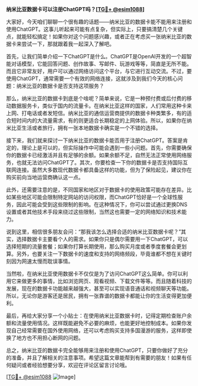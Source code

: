 **纳米比亚数据卡可以注册ChatGPT吗？[[TG💪+ @esim1088](https://t.me/s/esim1088)]**

大家好，今天咱们聊聊一个很有趣的话题——纳米比亚的数据卡能不能用来注册和使用ChatGPT。这事儿听起来可能有点复杂，但实际上，只要搞清楚几个关键点，就能轻松搞定！如果你对这个问题感兴趣，或者正在考虑买一张纳米比亚的数据卡来尝试一下，那就跟着我一起深入了解吧。

首先，让我们简单介绍一下ChatGPT是什么。ChatGPT是OpenAI开发的一个超智能对话模型，它能回答问题、创作故事、写邮件、玩游戏等等，简直是无所不能。而且它非常友好，用户可以通过网络访问这个平台，与它进行互动交流。不过，要使用ChatGPT，通常需要一个有效的网络连接，这就涉及到我们今天的核心问题：纳米比亚的数据卡是否支持这项服务？

那么，纳米比亚的数据卡到底是个啥呢？简单来说，它是一种预付费或后付费的移动数据服务卡，类似于国内的流量卡。在纳米比亚这样的国家，人们常用这种卡来上网、打电话或者发短信。纳米比亚的通信运营商提供的数据卡种类繁多，有的适合短时间内的大流量需求，有的则更适合长期稳定的上网体验。所以，如果你在纳米比亚生活或者旅行，拥有一张本地数据卡确实是一个不错的选择。

接下来，我们就来探讨一下纳米比亚的数据卡能否用于注册ChatGPT。答案是肯定的，理论上是可以的，但实际操作中可能会遇到一些小问题。首先，你需要确保你的数据卡已经激活并且有足够的余额。如果余额不足，自然无法正常使用网络服务，也就无法访问ChatGPT了。其次，你要检查一下你的数据卡是否支持国际互联网连接。虽然大多数现代数据卡都具备这样的功能，但为了保险起见，建议你在购买前向当地运营商确认这一点。

此外，还需要注意的是，不同国家和地区对于数据卡的使用政策可能存在差异。比如某些地区可能会限制特定网站的访问权限，而ChatGPT恰好是一个全球性服务，因此可能会受到这些限制的影响。在这种情况下，你可以尝试通过更换DNS设置或者其他技术手段来绕过这些限制，当然这也需要一定的网络知识和技术能力。

说到这里，相信很多朋友会问：“那我该怎么选择合适的纳米比亚数据卡呢？”其实，选择数据卡主要看个人的需求。如果你只是偶尔需要用一下ChatGPT，可以选择短期的流量套餐；如果你打算长期使用，那么购买月度或者季度套餐会更划算。另外，也要关注一下数据卡的速度和支持的网络频段，毕竟谁都不想在关键时刻因为网速太慢而耽误事情。

当然啦，在纳米比亚使用数据卡不仅仅是为了访问ChatGPT这么简单。你可以利用它来做更多的事情，比如浏览网页、观看视频、下载文件等等。而且随着科技的发展，现在的数据卡功能越来越强大，甚至可以实现语音通话和视频聊天等功能。所以，无论你是游客还是居民，拥有一张靠谱的数据卡都能让你的生活变得更加便利。

最后，再给大家分享一个小贴士：在使用纳米比亚数据卡时，记得定期检查账户余额和流量使用情况。这样既能避免不必要的麻烦，也能更好地控制成本。如果你发现自己经常需要在国外使用网络，还可以考虑购买支持多国漫游的服务，这样即使换了地方也不用担心断网的问题。

总之，纳米比亚的数据卡完全能够用来注册和使用ChatGPT，只要你做好了充分的准备，并且了解相关的注意事项。希望这篇文章能帮到有需要的朋友！如果有任何疑问或者经验想要分享，欢迎在评论区留言讨论哦。

[[TG💪+ @esim1088](https://t.me/s/esim1088) ![Image](https://i.postimg.cc/4NQfJmqS/Snipaste-2025-05-13-00-14-12.png)]